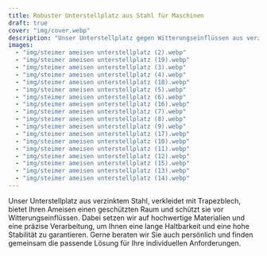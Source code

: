 ```yaml
---
title: Robuster Unterstellplatz aus Stahl für Maschinen
draft: true
cover: "img/cover.webp"
description: "Unser Unterstellplatz gegen Witterungseinflüssen aus verzinktem Stahl und Trapezblech"
images:
  - "img/steimer ameisen unterstellplatz (2).webp"
  - "img/steimer ameisen unterstellplatz (19).webp"
  - "img/steimer ameisen unterstellplatz (3).webp"
  - "img/steimer ameisen unterstellplatz (4).webp"
  - "img/steimer ameisen unterstellplatz (18).webp"
  - "img/steimer ameisen unterstellplatz (5).webp"
  - "img/steimer ameisen unterstellplatz (6).webp"
  - "img/steimer ameisen unterstellplatz (16).webp"
  - "img/steimer ameisen unterstellplatz (7).webp"
  - "img/steimer ameisen unterstellplatz (8).webp"
  - "img/steimer ameisen unterstellplatz (9).webp"
  - "img/steimer ameisen unterstellplatz (17).webp"
  - "img/steimer ameisen unterstellplatz (10).webp"
  - "img/steimer ameisen unterstellplatz (11).webp"
  - "img/steimer ameisen unterstellplatz (12).webp"
  - "img/steimer ameisen unterstellplatz (15).webp"
  - "img/steimer ameisen unterstellplatz (13).webp"
  - "img/steimer ameisen unterstellplatz (14).webp"
---
```


Unser Unterstellplatz aus verzinktem Stahl, verkleidet mit Trapezblech, bietet Ihren Ameisen einen geschützten Raum und schützt sie vor Witterungseinflüssen. Dabei setzen wir auf hochwertige Materialien und eine präzise Verarbeitung, um Ihnen eine lange Haltbarkeit und eine hohe Stabilität zu garantieren. Gerne beraten wir Sie auch persönlich und finden gemeinsam die passende Lösung für Ihre individuellen Anforderungen.
